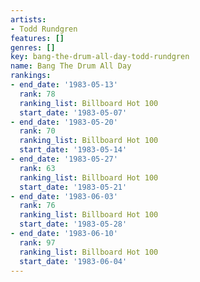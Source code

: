 ```yaml
---
artists:
- Todd Rundgren
features: []
genres: []
key: bang-the-drum-all-day-todd-rundgren
name: Bang The Drum All Day
rankings:
- end_date: '1983-05-13'
  rank: 78
  ranking_list: Billboard Hot 100
  start_date: '1983-05-07'
- end_date: '1983-05-20'
  rank: 70
  ranking_list: Billboard Hot 100
  start_date: '1983-05-14'
- end_date: '1983-05-27'
  rank: 63
  ranking_list: Billboard Hot 100
  start_date: '1983-05-21'
- end_date: '1983-06-03'
  rank: 76
  ranking_list: Billboard Hot 100
  start_date: '1983-05-28'
- end_date: '1983-06-10'
  rank: 97
  ranking_list: Billboard Hot 100
  start_date: '1983-06-04'
---
```


